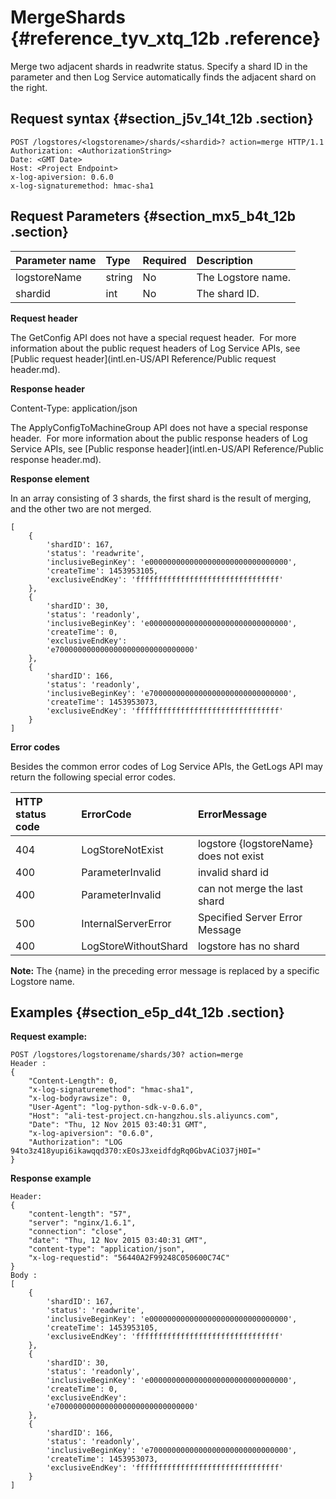 # MergeShards {#reference_tyv_xtq_12b .reference}

Merge two adjacent shards in readwrite status. Specify a shard ID in the parameter and then Log Service automatically finds the adjacent shard on the right.

## Request syntax {#section_j5v_14t_12b .section}

```
POST /logstores/<logstorename>/shards/<shardid>? action=merge HTTP/1.1
Authorization: <AuthorizationString>
Date: <GMT Date>
Host: <Project Endpoint>
x-log-apiversion: 0.6.0
x-log-signaturemethod: hmac-sha1
```

## Request Parameters {#section_mx5_b4t_12b .section}

|Parameter name|Type|Required|Description|
|:-------------|:---|:-------|:----------|
|logstoreName|string|No|The Logstore name.|
|shardid|int|No|The shard ID.|

**Request header**

The GetConfig API does not have a special request header.  For more information about the public request headers of Log Service APIs, see [Public request header](intl.en-US/API Reference/Public request header.md).

**Response header**

Content-Type: application/json

The ApplyConfigToMachineGroup API does not have a special response header.  For more information about the public response headers of Log Service APIs, see [Public response header](intl.en-US/API Reference/Public response header.md).

**Response element**

In an array consisting of 3 shards, the first shard is the result of merging, and the other two are not merged.

```
[
    {
        'shardID': 167, 
        'status': 'readwrite', 
        'inclusiveBeginKey': 'e0000000000000000000000000000000',
        'createTime': 1453953105,
        'exclusiveEndKey': 'ffffffffffffffffffffffffffffffff'
    }, 
    {
        'shardID': 30, 
        'status': 'readonly', 
        'inclusiveBeginKey': 'e0000000000000000000000000000000', 
        'createTime': 0, 
        'exclusiveEndKey': 
        'e7000000000000000000000000000000'
    },
    {
        'shardID': 166, 
        'status': 'readonly', 
        'inclusiveBeginKey': 'e7000000000000000000000000000000', 
        'createTime': 1453953073, 
        'exclusiveEndKey': 'ffffffffffffffffffffffffffffffff'
    }
]
```

**Error codes**

Besides the common error codes of Log Service APIs, the GetLogs API may return the following special error codes.

|HTTP status code|ErrorCode|ErrorMessage|
|:---------------|:--------|:-----------|
|404|LogStoreNotExist|logstore \{logstoreName\} does not exist|
|400|ParameterInvalid|invalid shard id|
|400|ParameterInvalid|can not merge the last shard|
|500|InternalServerError|Specified Server Error Message|
|400|LogStoreWithoutShard|logstore has no shard|

**Note:** The \{name\} in the preceding error message is replaced by a specific Logstore name.

## Examples {#section_e5p_d4t_12b .section}

**Request example:**

```
POST /logstores/logstorename/shards/30? action=merge
Header :
{
    "Content-Length": 0, 
    "x-log-signaturemethod": "hmac-sha1", 
    "x-log-bodyrawsize": 0, 
    "User-Agent": "log-python-sdk-v-0.6.0", 
    "Host": "ali-test-project.cn-hangzhou.sls.aliyuncs.com", 
    "Date": "Thu, 12 Nov 2015 03:40:31 GMT", 
    "x-log-apiversion": "0.6.0", 
    "Authorization": "LOG 94to3z418yupi6ikawqqd370:xEOsJ3xeidfdgRq0GbvACiO37jH0I="
}
```

**Response example**

```
Header:
{
    "content-length": "57", 
    "server": "nginx/1.6.1", 
    "connection": "close", 
    "date": "Thu, 12 Nov 2015 03:40:31 GMT", 
    "content-type": "application/json", 
    "x-log-requestid": "56440A2F99248C050600C74C"
}
Body :
[
    {
        'shardID': 167, 
        'status': 'readwrite', 
        'inclusiveBeginKey': 'e0000000000000000000000000000000',
        'createTime': 1453953105,
        'exclusiveEndKey': 'ffffffffffffffffffffffffffffffff'
    }, 
    {
        'shardID': 30, 
        'status': 'readonly', 
        'inclusiveBeginKey': 'e0000000000000000000000000000000', 
        'createTime': 0, 
        'exclusiveEndKey': 
        'e7000000000000000000000000000000'
    },
    {
        'shardID': 166, 
        'status': 'readonly', 
        'inclusiveBeginKey': 'e7000000000000000000000000000000', 
        'createTime': 1453953073, 
        'exclusiveEndKey': 'ffffffffffffffffffffffffffffffff'
    }
]
```

